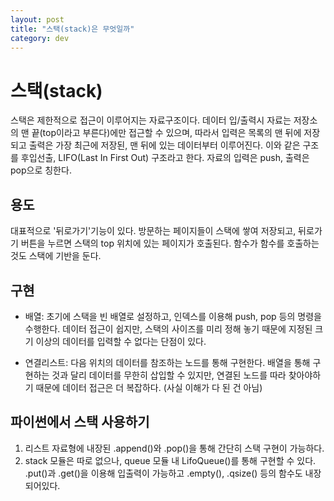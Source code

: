 ```yaml
---
layout: post
title: "스택(stack)은 무엇일까"
category: dev
---
```


<h1>스택(stack)</h1>

스택은 제한적으로 접근이 이루어지는 자료구조이다. 데이터 입/출력시 자료는 저장소의 맨 끝(top이라고 부른다)에만 접근할 수 있으며, 따라서 입력은 목록의 맨 뒤에 저장되고 출력은 가장 최근에 저장된, 맨 뒤에 있는 데이터부터 이루어진다. 이와 같은 구조를 후입선출, LIFO(Last In First Out) 구조라고 한다. 자료의 입력은 push, 출력은 pop으로 칭한다.

<h2>용도</h2>

대표적으로 '뒤로가기'기능이 있다. 방문하는 페이지들이 스택에 쌓여 저장되고, 뒤로가기 버튼을 누르면 스택의 top 위치에 있는 페이지가 호출된다. 함수가 함수를 호출하는 것도 스택에 기반을 둔다.

<h2>구현</h2>

-   배열: 초기에 스택을 빈 배열로 설정하고, 인덱스를 이용해 push, pop 등의 명령을 수행한다. 데이터 접근이 쉽지만, 스택의 사이즈를 미리 정해 놓기 때문에 지정된 크기 이상의 데이터를 입력할 수 없다는 단점이 있다.

-   연결리스트: 다음 위치의 데이터를 참조하는 노드를 통해 구현한다. 배열을 통해 구현하는 것과 달리 데이터를 무한히 삽입할 수 있지만, 연결된 노드를 따라 찾아야하기 때문에 데이터 접근은 더 복잡하다. (사실 이해가 다 된 건 아님)

<h2>파이썬에서 스택 사용하기</h2>

1. 리스트 자료형에 내장된 .append()와 .pop()을 통해 간단히 스택 구현이 가능하다.
2. stack 모듈은 따로 없으나, queue 모듈 내 LifoQueue()를 통해 구현할 수 있다. .put()과 .get()을 이용해 입출력이 가능하고 .empty(), .qsize() 등의 함수도 내장되어있다.
